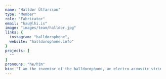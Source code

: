 ```yaml
---
name: "Halldor Úlfarsson"
type: "Member"
role: "Fabricator"
email: "hau@lhi.is"
image: "images/team/halldor.jpg"
links: {
  instagram: "halldorophone",
  website: "halldorophone.info"
}
projects: [
  ""
]
pronouns: "he/him"
bio: "I am the inventor of the halldorophone, an electro acoustic string instrument intended for working with string based feedback. For the past decade I have been seeking out and working with musicians to make music with halldorophones and noting their thoughts and feelings on the process to inform further development. I am currently working on a PhD documenting and expanding on this work under the supervision of Thor Magnusson and Chris Kiefer at the University of Sussex. Besides working on this project I am currently funded by an innovation grant from the Icelandic Technology Development Fund on further development of halldorophones. I enjoy using my skills as a fabricator to collaborate with musicians and instrument makers in the NIME context."
---
```


